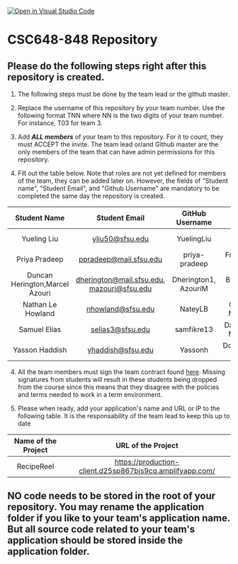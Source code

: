 [![Open in Visual Studio Code](https://classroom.github.com/assets/open-in-vscode-c66648af7eb3fe8bc4f294546bfd86ef473780cde1dea487d3c4ff354943c9ae.svg)](https://classroom.github.com/online_ide?assignment_repo_id=10097348&assignment_repo_type=AssignmentRepo)
# CSC648-848 Repository

## Please do the following steps right after this repository is created.

1. The following steps must be done by the team lead or the github master. 

2. Replace the username of this repository by your team number. Use the following format TNN where NN is the two digits of your team number. For instance, T03 for team 3. 

2. Add ***ALL members*** of your team to this repository. For it to count, they must ACCEPT the invite. The team lead or/and Github master are the only members of the team that can have admin permissions for this repository. 

3. Fill out the table below. Note that roles are not yet defined for members of the team, they can be added later on. However, the fields of "Student name", "Student Email", and "Github Username" are mandatory to be completed the same day the repository is created. 


| Student Name | Student Email | GitHub Username |        Role         |
|    :---:     |     :---:     |     :---:       |        :---:        | 
|   Yueling Liu     |     yliu50@sfsu.edu         |    YuelingLiu           |   Team Lead         |
|    Priya   Pradeep  |      ppradeep@mail.sfsu.edu        |   priya-pradeep             |   Frontend Lead     |
|   Duncan Herington,Marcel Azouri    |    dherington@mail.sfsu.edu, mazouri@sfsu.edu        |Dherington1, AzouriM                |   Backend Lead      |
|     Nathan Le Howland  |     nhowland@sfsu.edu          |   NateyLB              |   Github Master     |
|    Samuel Elias   |     selias3@sfsu.edu          |   samfikre13              |   Database Master   |
|    Yasson Haddish   |    yhaddish@sfsu.edu           |       Yassonh          |   Document Editor   |


4. All the team members must sign the team contract found [here](https://forms.gle/PoTXjTmPGGKKZjsT6). Missing signatures from students will result in these students being dropped from the course since this means that they disagree with the policies and terms needed to work in a term environment. 

4. Please when ready, add your application's name and URL or IP to the following table. It is the responsability of the team lead to keep this up to date 

|             Name of the Project               |                            URL of the Project                          | 
|                    :---:                      |                                 :---:                                  |
|   RecipeReel |              https://production-client.d25sp867bjs9cq.amplifyapp.com/       |     
## NO code needs to be stored in the root of your repository. You may rename the application folder if you like to your team's application name. But all source code related to your team's application should be stored inside the application folder.
